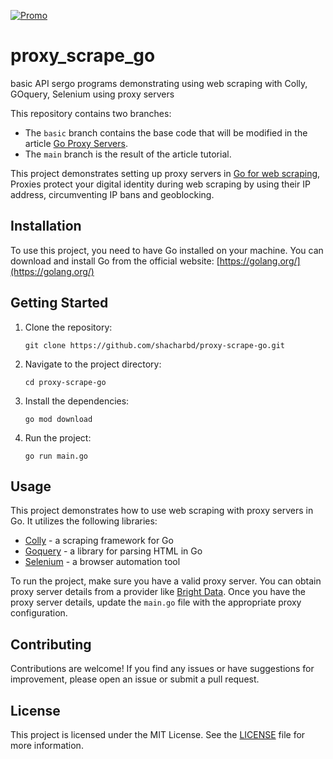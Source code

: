 [![Promo](https://brightdata.com/static/github_promo_15.png?md5=105367-daeb786e)](https://brightdata.com/?promo=github15) 

# proxy_scrape_go
basic  API sergo programs demonstrating using web scraping with Colly, GOquery, Selenium using proxy servers

This repository contains two branches:
- The `basic` branch contains the base code that will be modified in the article [Go Proxy Servers](https://brightdata.com/blog/how-tos/go-proxy-servers).
- The `main` branch is the result of the article tutorial.

This project demonstrates setting up proxy servers in [Go for web scraping](https://brightdata.com/blog/how-tos/go-proxy-servers), Proxies protect your digital identity during web scraping by using their IP address, circumventing IP bans and geoblocking.

## Installation
To use this project, you need to have Go installed on your machine. You can download and install Go from the official website: [https://golang.org/](https://golang.org/)

## Getting Started
1. Clone the repository:

    ```shell
    git clone https://github.com/shacharbd/proxy-scrape-go.git
    ```
2. Navigate to the project directory:

    ```shell
    cd proxy-scrape-go
    ```
3. Install the dependencies:

    ```shell
    go mod download
    ```
4. Run the project:

    ```shell
    go run main.go
    ```
## Usage
This project demonstrates how to use web scraping with proxy servers in Go. It utilizes the following libraries:
- [Colly](https://github.com/gocolly/colly) - a scraping framework for Go
- [Goquery](https://github.com/PuerkitoBio/goquery) - a library for parsing HTML in Go
- [Selenium](https://github.com/tebeka/selenium) - a browser automation tool

To run the project, make sure you have a valid proxy server. You can obtain proxy server details from a provider like [Bright Data](https://brightdata.com/). Once you have the proxy server details, update the `main.go` file with the appropriate proxy configuration.

## Contributing
Contributions are welcome! If you find any issues or have suggestions for improvement, please open an issue or submit a pull request.

## License
This project is licensed under the MIT License. See the [LICENSE](LICENSE) file for more information.
